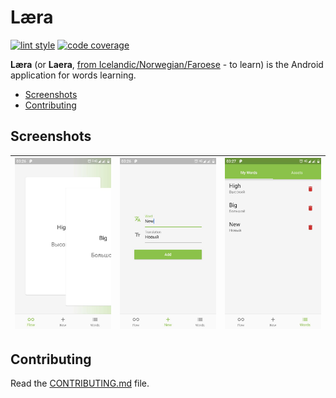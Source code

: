 # Læra

[![lint style][lint_badge_img]][lint_badge_url]
[![code coverage][coverage_badge_img]][coverage_badge_url]

**Læra** (or **Laera**, [from Icelandic/Norwegian/Faroese][laera_word_wiki] - to learn) is the Android application for words learning.

* [Screenshots](#screenshots)
* [Contributing](#contributing)

## Screenshots

![flow page][flow_page_jpg] | ![new page][new_page_jpg] | ![words page][words_page_jpg]
-|-|-

## Contributing

Read the [CONTRIBUTING.md](CONTRIBUTING.md) file.

[lint_badge_url]: https://pub.dev/packages/lint
[lint_badge_img]: https://img.shields.io/badge/style-lint-blue
[coverage_badge_img]: https://codecov.io/gh/laera-io/laera/branch/stable/graph/badge.svg?token=JJIDGTM3MN
[coverage_badge_url]: https://codecov.io/gh/laera-io/laera

[laera_word_wiki]: https://en.wiktionary.org/wiki/l%C3%A6ra

[flow_page_jpg]: android/fastlane/metadata/android/en-US/images/phoneScreenshots/1_en-US.jpeg
[new_page_jpg]: android/fastlane/metadata/android/en-US/images/phoneScreenshots/2_en-US.jpeg
[words_page_jpg]: android/fastlane/metadata/android/en-US/images/phoneScreenshots/3_en-US.jpeg
